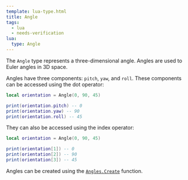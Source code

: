 ```yaml
---
template: lua-type.html
title: Angle
tags:
  - lua
  - needs-verification
lua:
  type: Angle
---
```


The `Angle` type represents a three-dimensional angle. Angles are used to
Euler angles in 3D space.

Angles have three components: `pitch`, `yaw`, and `roll`. These components can
be accessed using the dot operator:

```lua
local orientation = Angle(0, 90, 45)

print(orientation.pitch) -- 0
print(orientation.yaw) -- 90
print(orientation.roll) -- 45
```

They can also be accessed using the index operator:

```lua
local orientation = Angle(0, 90, 45)

print(orientation[1]) -- 0
print(orientation[2]) -- 90
print(orientation[3]) -- 45
```

Angles can be created using the [`Angles.Create`](../../libraries/Angles/Create.md)
function.
